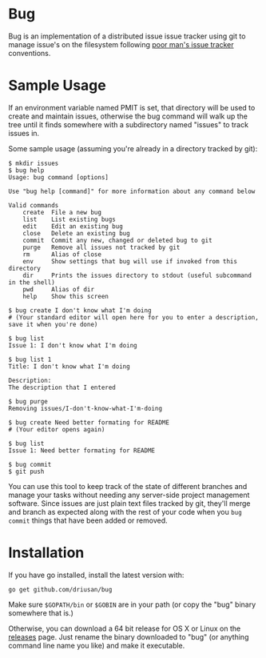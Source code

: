 # Bug

Bug is an implementation of a distributed issue issue tracker using
git to manage issue's on the filesystem following [poor man's issue tracker](https://github.com/driusan/PoormanIssueTracker) conventions.

# Sample Usage

If an environment variable named PMIT is set, that directory will be
used to create and maintain issues, otherwise the bug command will
walk up the tree until it finds somewhere with a subdirectory named
"issues" to track issues in.

Some sample usage (assuming you're already in a directory tracked by
git):

```
$ mkdir issues
$ bug help
Usage: bug command [options]

Use "bug help [command]" for more information about any command below

Valid commands
    create  File a new bug
    list    List existing bugs
    edit    Edit an existing bug
    close   Delete an existing bug
    commit  Commit any new, changed or deleted bug to git
    purge   Remove all issues not tracked by git
    rm      Alias of close
    env     Show settings that bug will use if invoked from this directory
    dir     Prints the issues directory to stdout (useful subcommand in the shell)
    pwd     Alias of dir
    help    Show this screen

$ bug create I don't know what I'm doing
# (Your standard editor will open here for you to enter a description, save it when you're done)

$ bug list
Issue 1: I don't know what I'm doing

$ bug list 1
Title: I don't know what I'm doing

Description:
The description that I entered

$ bug purge
Removing issues/I-don't-know-what-I'm-doing

$ bug create Need better formating for README
# (Your editor opens again)

$ bug list
Issue 1: Need better formating for README

$ bug commit
$ git push
```

You can use this tool to keep track of the state of different branches
and manage your tasks without needing any server-side project management
software. Since issues are just plain text files tracked by git, they'll
merge and branch as expected along with the rest of your code when you
`bug commit` things that have been added or removed.

# Installation
If you have go installed, install the latest version with:

`go get github.com/driusan/bug`

Make sure `$GOPATH/bin` or `$GOBIN` are in your path (or copy
the "bug" binary somewhere that is.)

Otherwise, you can download a 64 bit release for OS X or Linux on the 
[releases](https://github.com/driusan/bug/releases/) page. Just rename
the binary downloaded to "bug" (or anything command line name you like)
and make it executable.

